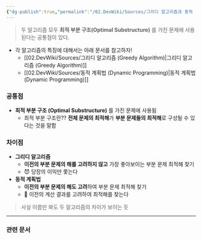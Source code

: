 ```yaml
---
{"dg-publish":true,"permalink":"/02.DevWiki/Sources/그리디 알고리즘과 동적 계획법의 차이/","noteIcon":""}
---
```


> 두 알고리즘 모두 **최적 부분 구조(Optimal Substructure)** 를 가진 문제에 사용된다는 공통점이 있다.

* 각 알고리즘의 특징에 대해서는 아래 문서를 참고하자!
    * [[02.DevWiki/Sources/그리디 알고리즘 (Greedy Algorithm)\|그리디 알고리즘 (Greedy Algorithm)]]
    * [[02.DevWiki/Sources/동적 계획법 (Dynamic Programming)\|동적 계획법 (Dynamic Programming)]]
    
### 공통점
- **최적 부분 구조 (Optimal Substructure)** 를 가진 문제에 사용됨
    - 최적 부분 구조란?? **전체 문제의 최적해**가 **부분 문제들의 최적해**로 구성될 수 있다는 것을 말함

### 차이점
* **그리디 알고리즘**
	* **이전의 부분 문제의 해를 고려하지 않고** 가장 좋아보이는 부분 문제 최적해 찾기
	* 😈 당장의 이익만 쫓는다
* **동적 계획법**
	* **이전의 부분 문제의 해도 고려**하여 부분 문제 최적해 찾기
	* 🧐 이전의 계산 결과를 고려하여 최적해를 찾는다

> 사실 이름만 봐도 두 알고리즘의 차이가 보이는 듯

---
### 관련 문서
